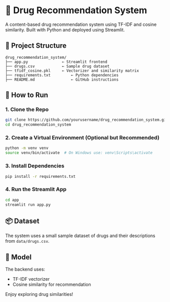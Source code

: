# 💊 Drug Recommendation System

A content-based drug recommendation system using TF-IDF and cosine similarity. Built with Python and deployed using Streamlit.

## 📁 Project Structure

```
drug_recommendation_system/
├── app.py               ← Streamlit frontend
├── drugs.csv            ← Sample drug dataset
├── tfidf_cosine.pkl     ← Vectorizer and similarity matrix
├── requirements.txt         ← Python dependencies
├── README.md                ← GitHub instructions
```

## 🚀 How to Run

### 1. Clone the Repo
```bash
git clone https://github.com/yourusername/drug_recommendation_system.git
cd drug_recommendation_system
```

### 2. Create a Virtual Environment (Optional but Recommended)
```bash
python -m venv venv
source venv/bin/activate  # On Windows use: venv\Scripts\activate
```

### 3. Install Dependencies
```bash
pip install -r requirements.txt
```

### 4. Run the Streamlit App
```bash
cd app
streamlit run app.py
```

## 📦 Dataset
The system uses a small sample dataset of drugs and their descriptions from `data/drugs.csv`.

## 🧠 Model
The backend uses:
- TF-IDF vectorizer
- Cosine similarity for recommendation

Enjoy exploring drug similarities!
